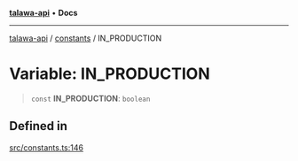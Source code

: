 [**talawa-api**](../../README.md) • **Docs**

***

[talawa-api](../../modules.md) / [constants](../README.md) / IN\_PRODUCTION

# Variable: IN\_PRODUCTION

> `const` **IN\_PRODUCTION**: `boolean`

## Defined in

[src/constants.ts:146](https://github.com/PalisadoesFoundation/talawa-api/blob/6712e9940a5702665afc506fa9f6e9d7e1dc7991/src/constants.ts#L146)
